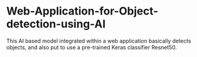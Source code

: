 # Web-Application-for-Object-detection-using-AI
This AI based model integrated within a web application basically detects objects, and also put to use a pre-trained Keras classifier Resnet50. 
